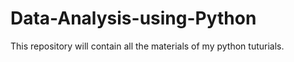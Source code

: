 # Data-Analysis-using-Python
This repository will contain all the materials of my python tuturials.
